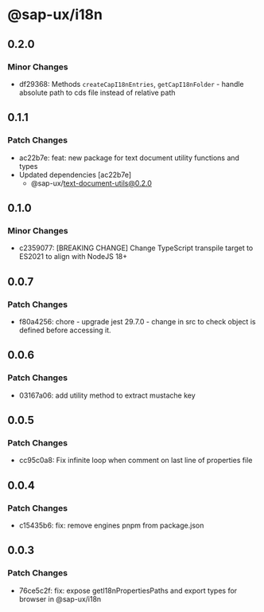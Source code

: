 # @sap-ux/i18n

## 0.2.0

### Minor Changes

-   df29368: Methods `createCapI18nEntries`, `getCapI18nFolder` - handle absolute path to cds file instead of relative path

## 0.1.1

### Patch Changes

-   ac22b7e: feat: new package for text document utility functions and types
-   Updated dependencies [ac22b7e]
    -   @sap-ux/text-document-utils@0.2.0

## 0.1.0

### Minor Changes

-   c2359077: [BREAKING CHANGE] Change TypeScript transpile target to ES2021 to align with NodeJS 18+

## 0.0.7

### Patch Changes

-   f80a4256: chore - upgrade jest 29.7.0 - change in src to check object is defined before accessing it.

## 0.0.6

### Patch Changes

-   03167a06: add utility method to extract mustache key

## 0.0.5

### Patch Changes

-   cc95c0a8: Fix infinite loop when comment on last line of properties file

## 0.0.4

### Patch Changes

-   c15435b6: fix: remove engines pnpm from package.json

## 0.0.3

### Patch Changes

-   76ce5c2f: fix: expose getI18nPropertiesPaths and export types for browser in @sap-ux/i18n

